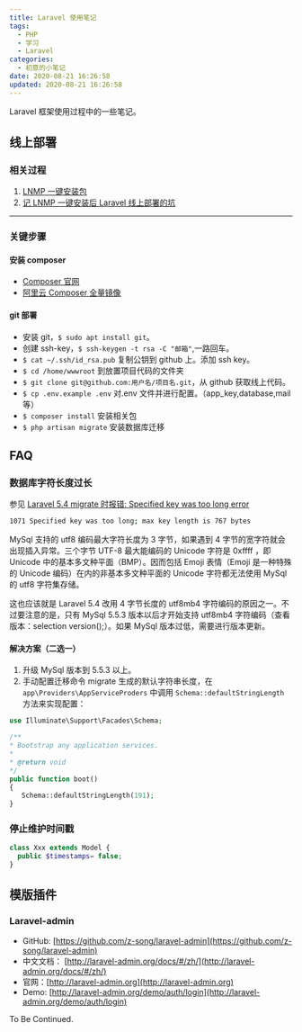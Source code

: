 ```yaml
---
title: Laravel 使用笔记
tags:
  - PHP
  - 学习
  - Laravel
categories:
  - 初意的小笔记
date: 2020-08-21 16:26:58
updated: 2020-08-21 16:26:58
---
```


Laravel 框架使用过程中的一些笔记。

<!-- more -->

## 线上部署

### 相关过程

1. [LNMP 一键安装包](/note/lnmp-install/)
2. [记 LNMP 一键安装后 Laravel 线上部署的坑](/note/a-trap-about-laravel-deploy/)

---

### 关键步骤

#### 安装 composer

- [Composer 官网](https://getcomposer.org/)
- [阿里云 Composer 全量镜像](https://developer.aliyun.com/composer)

#### git 部署

- 安装 git，`$ sudo apt install git`。
- 创建 ssh-key，`$ ssh-keygen -t rsa -C "邮箱"`,一路回车。
- `$ cat ~/.ssh/id_rsa.pub` 复制公钥到 github 上。添加 ssh key。
- `$ cd /home/wwwroot` 到放置项目代码的文件夹
- `$ git clone git@github.com:用户名/项目名.git`，从 github 获取线上代码。
- `$ cp .env.example .env` 对.env 文件并进行配置。（app_key,database,mail 等）
- `$ composer install` 安装相关包
- `$ php artisan migrate` 安装数据库迁移

## FAQ

### 数据库字符长度过长

参见 [Laravel 5.4 migrate 时报错: Specified key was too long error](https://segmentfault.com/a/1190000008416200)

```sh
1071 Specified key was too long; max key length is 767 bytes
```

MySql 支持的 utf8 编码最大字符长度为 3 字节，如果遇到 4 字节的宽字符就会出现插入异常。三个字节 UTF-8 最大能编码的 Unicode 字符是 0xffff ，即 Unicode 中的基本多文种平面（BMP）。因而包括 Emoji 表情（Emoji 是一种特殊的 Unicode 编码）在内的非基本多文种平面的 Unicode 字符都无法使用 MySql 的 utf8 字符集存储。

这也应该就是 Laravel 5.4 改用 4 字节长度的 utf8mb4 字符编码的原因之一。不过要注意的是，只有 MySql 5.5.3 版本以后才开始支持 utf8mb4 字符编码（查看版本：selection version();）。如果 MySql 版本过低，需要进行版本更新。

#### 解决方案（二选一）

1. 升级 MySql 版本到 5.5.3 以上。
2. 手动配置迁移命令 migrate 生成的默认字符串长度，在 `app\Providers\AppServiceProders` 中调用 `Schema::defaultStringLength` 方法来实现配置：

```php
use Illuminate\Support\Facades\Schema;

/**
* Bootstrap any application services.
*
* @return void
*/
public function boot()
{
   Schema::defaultStringLength(191);
}
```

### 停止维护时间戳

```php
class Xxx extends Model {
  public $timestamps= false;
}
```

## 模版插件

### Laravel-admin

- GitHub: [https://github.com/z-song/laravel-admin](https://github.com/z-song/laravel-admin)
- 中文文档： [http://laravel-admin.org/docs/#/zh/](http://laravel-admin.org/docs/#/zh/)
- 官网：[http://laravel-admin.org](http://laravel-admin.org)
- Demo: [http://laravel-admin.org/demo/auth/login](http://laravel-admin.org/demo/auth/login)

To Be Continued.
